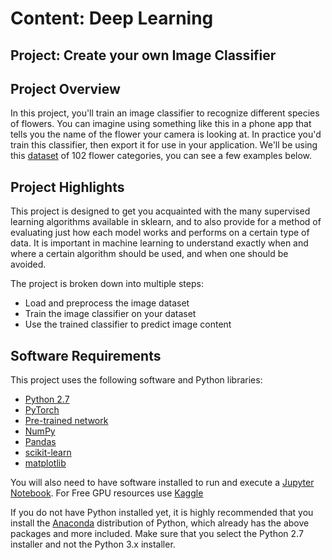 # Content: Deep Learning
## Project: Create your own Image Classifier 

## Project Overview
In this project, you'll train an image classifier to recognize different species of flowers. You can imagine using something like this in a phone app that tells you the name of the flower your camera is looking at. In practice you'd train this classifier, then export it for use in your application. We'll be using this [dataset](http://www.robots.ox.ac.uk/~vgg/data/flowers/102/index.html) of 102 flower categories, you can see a few examples below.

## Project Highlights
This project is designed to get you acquainted with the many supervised learning algorithms available in sklearn, and to also provide for a method of evaluating just how each model works and performs on a certain type of data. It is important in machine learning to understand exactly when and where a certain algorithm should be used, and when one should be avoided.

The project is broken down into multiple steps:
- Load and preprocess the image dataset
- Train the image classifier on your dataset
- Use the trained classifier to predict image content

## Software Requirements

This project uses the following software and Python libraries:

- [Python 2.7](https://www.python.org/download/releases/2.7/)
- [PyTorch](http://pytorch.org/)
- [Pre-trained network](http://pytorch.org/docs/master/torchvision/models.html)
- [NumPy](http://www.numpy.org/)
- [Pandas](http://pandas.pydata.org/)
- [scikit-learn](http://scikit-learn.org/stable/)
- [matplotlib](http://matplotlib.org/)

You will also need to have software installed to run and execute a [Jupyter Notebook](http://ipython.org/notebook.html). 
For Free GPU resources use [Kaggle](kaggle.com)

If you do not have Python installed yet, it is highly recommended that you install the [Anaconda](http://continuum.io/downloads) distribution of Python, which already has the above packages and more included. Make sure that you select the Python 2.7 installer and not the Python 3.x installer.
